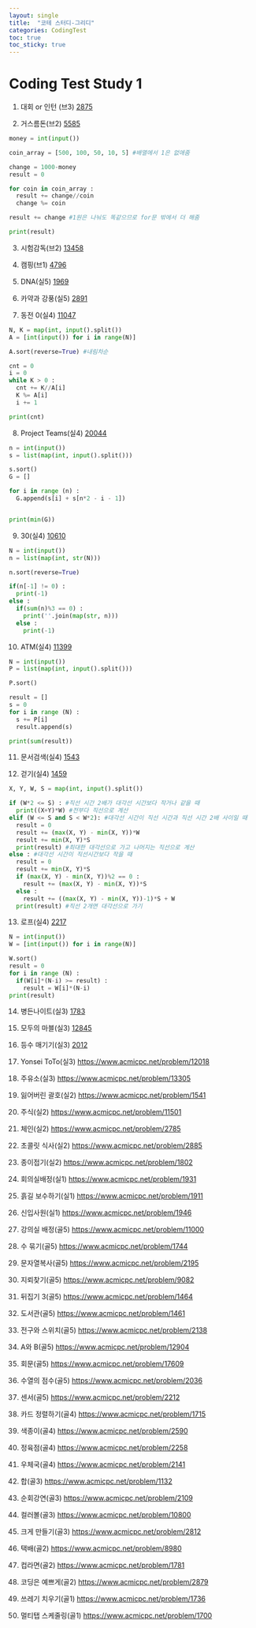 ```yaml
---
layout: single
title:  "코테 스터디-그리디"
categories: CodingTest
toc: true
toc_sticky: true
---
```


# Coding Test Study 1

1. 대회 or 인턴 (브3)
[2875](https://www.acmicpc.net/problem/2875)


2. 거스름돈(브2)
[5585](https://www.acmicpc.net/problem/5585)  
 
```python
money = int(input())

coin_array = [500, 100, 50, 10, 5] #배열에서 1은 없애줌

change = 1000-money
result = 0

for coin in coin_array :
  result += change//coin
  change %= coin

result += change #1원은 나눠도 똑같으므로 for문 밖에서 더 해줌

print(result)
```

3. 시험감독(브2)
[13458](https://www.acmicpc.net/problem/13458)  

4. 캠핑(브1)
[4796](https://www.acmicpc.net/problem/4796)  

5. DNA(실5)
[1969](https://www.acmicpc.net/problem/1969)  

6. 카약과 강풍(실5)
[2891](https://www.acmicpc.net/problem/2891)  

7. 동전 0(실4)
[11047](https://www.acmicpc.net/problem/11047)  
```python
N, K = map(int, input().split())
A = [int(input()) for i in range(N)]

A.sort(reverse=True) #내림차순

cnt = 0
i = 0
while K > 0 :
  cnt += K//A[i]
  K %= A[i]
  i += 1

print(cnt)
```

8. Project Teams(실4)
[20044](https://www.acmicpc.net/problem/20044)  
```python
n = int(input())
s = list(map(int, input().split()))

s.sort()
G = []

for i in range (n) :
  G.append(s[i] + s[n*2 - i - 1])


print(min(G))
```

9. 30(실4)
[10610](https://www.acmicpc.net/problem/10610)  
```python
N = int(input())
n = list(map(int, str(N)))

n.sort(reverse=True)

if(n[-1] != 0) :
  print(-1)
else :
  if(sum(n)%3 == 0) :
    print(''.join(map(str, n)))
  else :
    print(-1)
```

10. ATM(실4)
[11399](https://www.acmicpc.net/problem/11399)  
```python
N = int(input())
P = list(map(int, input().split()))

P.sort()

result = []
s = 0
for i in range (N) :
  s += P[i]
  result.append(s)

print(sum(result))
```

11. 문서검색(실4)
[1543](https://www.acmicpc.net/problem/1543)  

12. 걷기(실4)
[1459](https://www.acmicpc.net/problem/1459)  
```python
X, Y, W, S = map(int, input().split())

if (W*2 <= S) : #직선 시간 2배가 대각선 시간보다 작거나 같을 때
  print((X+Y)*W) #전부다 직선으로 계산
elif (W <= S and S < W*2): #대각선 시간이 직선 시간과 직선 시간 2배 사이일 때
  result = 0
  result += (max(X, Y) - min(X, Y))*W
  result += min(X, Y)*S
  print(result) #최대한 대각선으로 가고 나머지는 직선으로 계산
else : #대각선 시간이 직선시간보다 작을 때
  result = 0
  result += min(X, Y)*S
  if (max(X, Y) - min(X, Y))%2 == 0 :
    result += (max(X, Y) - min(X, Y))*S
  else :
    result += ((max(X, Y) - min(X, Y))-1)*S + W
  print(result) #직선 2개면 대각선으로 가기
```

13. 로프(실4)
[2217](https://www.acmicpc.net/problem/2217)  
```python
N = int(input())
W = [int(input()) for i in range(N)]

W.sort()
result = 0
for i in range (N) :
  if(W[i]*(N-i) >= result) :
    result = W[i]*(N-i)
print(result)
```

14. 병든나이트(실3)
[1783](https://www.acmicpc.net/problem/1783)  

15. 모두의 마블(실3)
[12845](https://www.acmicpc.net/problem/12845)  

16. 등수 매기기(실3)
[2012](https://www.acmicpc.net/problem/2012)  

17. Yonsei ToTo(실3)
https://www.acmicpc.net/problem/12018

18. 주유소(실3)
https://www.acmicpc.net/problem/13305

19. 잃어버린 괄호(실2)
https://www.acmicpc.net/problem/1541

20. 주식(실2)
https://www.acmicpc.net/problem/11501

21. 체인(실2)
https://www.acmicpc.net/problem/2785

22. 초콜릿 식사(실2)
https://www.acmicpc.net/problem/2885

23. 종이접기(실2)
https://www.acmicpc.net/problem/1802

24. 회의실배정(실1)
https://www.acmicpc.net/problem/1931

25. 흙길 보수하기(실1)
https://www.acmicpc.net/problem/1911

26. 신입사원(실1)
https://www.acmicpc.net/problem/1946

27. 강의실 배정(골5)
https://www.acmicpc.net/problem/11000

28. 수 묶기(골5)
https://www.acmicpc.net/problem/1744

29. 문자열복사(골5)
https://www.acmicpc.net/problem/2195

30. 지뢰찾기(골5)
https://www.acmicpc.net/problem/9082

31. 뒤집기 3(골5)
https://www.acmicpc.net/problem/1464

32. 도서관(골5)
https://www.acmicpc.net/problem/1461

33. 전구와 스위치(골5)
https://www.acmicpc.net/problem/2138

34. A와 B(골5)
https://www.acmicpc.net/problem/12904

35. 회문(골5)
https://www.acmicpc.net/problem/17609

36. 수열의 점수(골5)
https://www.acmicpc.net/problem/2036

37. 센서(골5)
https://www.acmicpc.net/problem/2212

38. 카드 정렬하기(골4)
https://www.acmicpc.net/problem/1715

39. 색종이(골4)
https://www.acmicpc.net/problem/2590

40. 정육점(골4)
https://www.acmicpc.net/problem/2258

41. 우체국(골4)
https://www.acmicpc.net/problem/2141

42. 합(골3)
https://www.acmicpc.net/problem/1132

43. 순회강연(골3)
https://www.acmicpc.net/problem/2109

44. 컬러볼(골3)
https://www.acmicpc.net/problem/10800

45. 크게 만들기(골3)
https://www.acmicpc.net/problem/2812

46. 택배(골2)
https://www.acmicpc.net/problem/8980

47. 컵라면(골2)
https://www.acmicpc.net/problem/1781

48. 코딩은 예쁘게(골2)
https://www.acmicpc.net/problem/2879

49. 쓰레기 치우기(골1)
https://www.acmicpc.net/problem/1736

50. 멀티탭 스케줄링(골1)
https://www.acmicpc.net/problem/1700